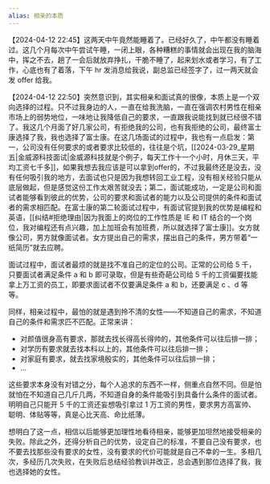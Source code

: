 ```yaml
---
alias: 相亲的本质
---
```


【2024-04-12 22:45】这两天中午竟然能睡着了。已经好久了，中午都没有睡着过。这几个月每次中午尝试午睡，一闭上眼，各种糟糕的事情就会出现在我的脑海中，挥之不去，趟了一会后就放弃挣扎，干脆不睡了，起来划水或者学习，有了工作，心底也有了着落，下午 hr 发消息给我说，副总监已经签字了，过一两天就会发 offer 给我。


【2024-04-12 22:50】突然意识到，其实相亲和面试真的很像，本质上是一个双向选择的过程。只不过我身边的人，一直在给我洗脑，一直在强调农村男性在相亲市场上的弱势地位，一味地让我降低自己的要求，一直跟我说能找到就已经很不错了。我这几个月面了好几家公司，有拒绝我的公司，也有我拒绝的公司，最终富士康选择了我，我也选择了富士康。在这几场面试的过程中，我也有一点启发：第一，公司没有任何要求的或者要求比较低的，往往是个坑，[[2024-03-29_星期五|金威源科技面试|金威源科技就是个例子，每天工作十一个小时，月休三天，平均工资七千多]]，如果我想去我应该是可以拿到offer的，不过我最终还是没去，没有任何吸引我的地方，去面试也只是因为我想转回工业工程，没有相关经验只能从底层做起，但是感觉这份工作太艰苦就没去；第二，面试能成功，一定是公司和面试者能够看到彼此的优势，公司的要求和面试者的能力以及公司提供的条件和面试者的需求相匹配。在富士康的第二轮面试过程中，有面试官提到我的优势是编程和英语，[[纠结#拒绝理由|因为我面上的岗位的工作性质是 IE 和 IT 结合的一个岗位，我对编程还有点兴趣，加上加班会有加班费，所以就选择了富士康]]。女方就像公司，男方就像面试者。女方提出自己的需求，摆出自己的条件，男方带着“一纸简历”就去应聘。

面试过程中，面试者最烦的就是找不准自己的定位的公司。正常的公司给 5 千，只要面试者满足条件 a 和 b 即可录取，但是有些奇葩公司给 5 千的工资偏要找能拿上万工资的员工，即要求面试者不仅要满足条件 a 和 b，还要满足 c 、d 等等。

同样，相亲过程中，最怕的就是遇到拎不清的女性——不知道自己的需求，不知道自己的条件和需求匹不匹配。正常来讲：

- 对颜值很身高有要求，那就去找长得高长得帅的，其他条件可以往后排一排；
- 对学历有要求就去找本科以上的，其他条件可以往后排一排；
- 对家庭有要求，就去找家境殷实的，其他条件可以往后排一排；
- ...

这些要求本身没有对错之分，每个人追求的东西不一样，侧重点自然不同。但是怕就怕在不知道自己几斤几两，不知道自身的条件能吸引到具备什么条件的面试者。明明自己只能开 5 千的工资还妄想吸引拿过 1 万工资的男性，要求男方高富帅、聪明、体贴等等，真是心比天高、命比纸薄。

想明白了这一点，相信以后能够更加理性地看待相亲，能够更加坦然地接受相亲的失败。除此之外，还得分析自己的优势，设定自己的标准，不要自己没有要求，也不要去找那些没有要求的女性，没有要求的代价可能就是自己不幸的一生。多相几次，多经历几次失败，在失败后总结经验教训并改正，总会遇到那位选择了我，我也选择她的女性。